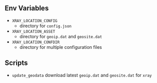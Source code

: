 ## Env Variables

- `XRAY_LOCATION_CONFIG`
    - directory for `config.json`
- `XRAY_LOCATION_ASSET`
    - directory for `geoip.dat` and `geosite.dat`
- `XRAY_LOCATION_CONFDIR`
    - directory for multiple configuration files

## Scripts

- `update_geodata` download latest `geoip.dat` and `geosite.dat` for `xray`
